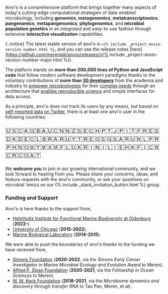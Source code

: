 Anvi'o is a comprehensive platform that brings together many aspects of today's cutting-edge computational strategies of data-enabled microbiology, including **genomics**, **metagenomics**, **metatranscriptomics**, **pangenomics**, **metapangenomics**, **phylogenomics**, and **microbial population genetics** in an *integrated* and *easy-to-use* fashion through extensive **interactive visualization** capabilities.

{:.notice}
The latest stable version of anvi'o is `v{% include _project-anvio-version-number.html %}`, and you can see the release notes [here](https://github.com/merenlab/anvio/releases/v{% include _project-anvio-version-number-major.html %}).

The platform stands on **more than 200,000 lines of Python and JavaScript code** that follow modern software development paradigms thanks to the voluntary contributions of **more than [30 developers](https://github.com/merenlab/anvio/blob/master/AUTHORS.txt)** from the academia and industry to [empower microbiologists](/testimonials/) for their [complex needs](https://github.com/merenlab/anvio/releases) through an architecture that [enables reproducible science](http://merenlab.org/2016/11/21/bacteroides-genome-variants/) and simple interfaces for data access.

As a principle, anvi'o does not track its users by any means, but based on [self-reported data on Twitter](https://twitter.com/merenbey/status/1218364014641786882), there is at least one anvi'o user in the following countries:

<p style="font-size: 16pt">  🇺🇸🇨🇦🇬🇧🇦🇺🇨🇳🇳🇿🇸🇪🇨🇭🇵🇹🇯🇵🇮🇹🇫🇷🇪🇸🇩🇰🇩🇪🇨🇱🇧🇷🇦🇷🇺🇾🇹🇷🇪🇬🇸🇬🇸🇦🇷🇺🇳🇱🇵🇷🇵🇭🇳🇴🇲🇾🇲🇽🇲🇫🇱🇺🇰🇷🇮🇳🇮🇱🇮🇪🇭🇰🇫🇮🇨🇼🇨🇷🇨🇴🇦🇹
</p>

We **welcome you** to join in our growing international community, and we look forward to hearing from you. Please share your concerns, ideas, and feature requests with the anvi'o community, or ask your questions on microbial 'omics on our {% include _slack_invitation_button.html %} group.

### Funding and Support

Anvi'o is here thanks to the support from,

* [Helmholtz Institute for Functional Marine Biodiversity at Oldenburg](https://hifmb.de) (**2022-**).
* [University of Chicago](https://uchicago.edu) (**2015-2022**).
* [Marine Biological Laboratory](https://mbl.edu) (**2014-2015**).

We were able to push the boundaries of anvi'o thanks to the funding we have received from,

* [Simons Foundation](https://www.simonsfoundation.org/) (**2020-2022**, via the _Simons Early Career Investigator in Marine Microbial Ecology and Evolution Award_ to Meren).
* [Alfred P. Sloan Foundation](https://sloan.org/) (**2020-2021**, via the _Fellowship in Ocean Sciences_ to Meren).
* [W. M. Keck Foundation](http://www.wmkeck.org/) (**2018-2021**, via the _Microbiome dynamics and discovery through transfer RNA_ to Tao Pan, Meren, et al).

